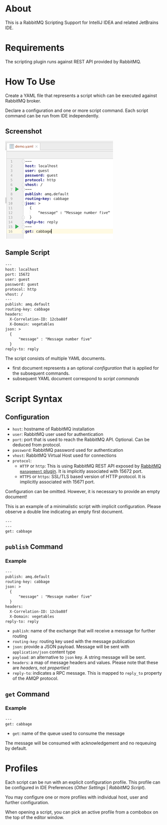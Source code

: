 About
=====
This is a RabbitMQ Scripting Support for IntelliJ IDEA and related
JetBrains IDE.

Requirements
============

The scripting plugin runs against REST API provided by RabbitMQ.

How To Use
==========
Create a YAML file that represents a script which can be executed against RabbitMQ broker.

Declare a configuration and one or more script command. Each script command can be run from IDE independently.

Screenshot
----------

![Screenshot](screenshot.png)

Sample Script
-------------

    ---
    host: localhost
    port: 15672
    user: guest
    password: guest
    protocol: http
    vhost: /
    ---
    publish: amq.default
    routing-key: cabbage
    headers:
      X-Correlation-ID: 12cba88f
      X-Domain: vegetables
    json: >
      {
          "message" : "Message number five"
      }
    reply-to: reply

The script consists of multiple YAML documents.

*    first document represents a an optional *configuration* that is applied for the subsequent commands.
*    subsequent YAML document correspond to *script commands*

Script Syntax
=============

Configuration
-------------

* `host`: hostname of RabbitMQ installation
* `user`: RabbitMQ user used for authentication
* `port`: port that is used to reach the RabbitMQ API. Optional. Can be deduced from protocol.
* `password`: RabbitMQ password used for authentication
* `vhost`: RabbitMQ Virtual Host used for connections
* `protocol`:
    * `HTTP` or `http`: This is using RabbitMQ REST API exposed by [RabbitMQ `management` plugin](https://www.rabbitmq.com/management.html). It is implicitly associated with 15672 port.
    * `HTTPS` or `https`: SSL/TLS based version of HTTP protocol. It is implicitly associated with 15671 port.

Configuration can be omitted. However, it is necessary to provide an empty document!

This is an example of a minimalistic script with implicit configuration.
Please observe a double line indicating an empty first document.

    ---
    ---
    get: cabbage

`publish` Command
-----------------

### Example

    ---
    publish: amq.default
    routing-key: cabbage
    json: >
      {
          "message" : "Message number five"
      }
    headers:
      X-Correlation-ID: 12cba88f
      X-Domain: vegetables
    reply-to: reply


* `publish`: name of the exchange that will receive a message for further routing
* `routing-key`: routing key used with the message publication
* `json`: provide a JSON payload. Message will be sent with `application/json` content type
* `payload`: an alternative to `json` key. A string message will be sent.
* `headers`: a map of message headers and values. Please note that these are *headers*, not *properties*!
* `reply-to`: indicates a RPC message. This is mapped to `reply_to` property of the AMQP protocol.

`get` Command
-------------

### Example

    ---
    get: cabbage

* `get`: name of the queue used to consume the message

The message will be consumed with acknowledgement and no requeuing by default.

Profiles
========
Each script can be run with an explicit configuration profile. This profile
can be configured in IDE Preferences (*Other Settings* | *RabbitMQ Script*).

You may configure one or more profiles with individual host, user and further
configuration.

When opening a script, you can pick an active profile from a combobox on the
top of the editor window.